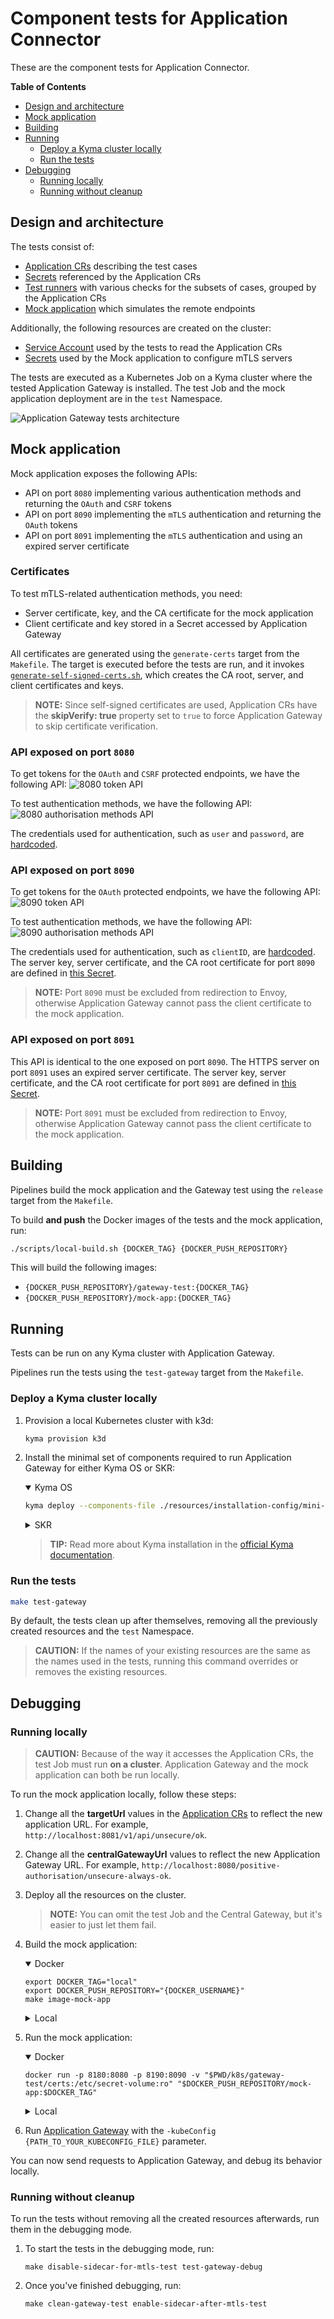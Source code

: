 # Component tests for Application Connector

These are the component tests for Application Connector.

<!-- markdown-toc start - Don't edit this section. Run M-x markdown-toc-refresh-toc -->
**Table of Contents**

- [Design and architecture](#design-and-architecture)
- [Mock application](#mock-application)
- [Building](#building)
- [Running](#running)
    - [Deploy a Kyma cluster locally](#deploy-a-kyma-cluster-locally)
    - [Run the tests](#run-the-tests)
- [Debugging](#debugging)
    - [Running locally](#running-locally)
    - [Running without cleanup](#running-without-cleanup)

<!-- markdown-toc end -->

## Design and architecture

The tests consist of:
- [Application CRs](./resources/charts/gateway-test/templates/applications/) describing the test cases
- [Secrets](./resources/charts/gateway-test/templates/applications/credentials) referenced by the Application CRs
- [Test runners](./test/application-gateway/) with various checks for the subsets of cases, grouped by the Application CRs
- [Mock application](./tools/external-api-mock-app/) which simulates the remote endpoints

Additionally, the following resources are created on the cluster:
- [Service Account](./resources/charts/gateway-test/templates/service-account.yml#L2) used by the tests to read the Application CRs
- [Secrets](./resources/charts/gateway-test/templates/target-api-mock/credentials) used by the Mock application to configure mTLS servers 

The tests are executed as a Kubernetes Job on a Kyma cluster where the tested Application Gateway is installed. 
The test Job and the mock application deployment are in the `test` Namespace. 

![Application Gateway tests architecture](./assets/app-gateway-tests-architecture.svg)

## Mock application

Mock application exposes the following APIs:
- API on port `8080` implementing various authentication methods and returning the `OAuth` and `CSRF` tokens
- API on port `8090` implementing the `mTLS` authentication and returning the `OAuth` tokens
- API on port `8091` implementing the `mTLS` authentication and using an expired server certificate

### Certificates

To test mTLS-related authentication methods, you need:
- Server certificate, key, and the CA certificate for the mock application
- Client certificate and key stored in a Secret accessed by Application Gateway

All certificates are generated using the `generate-certs` target from the `Makefile`.
The target is executed before the tests are run, and it invokes [`generate-self-signed-certs.sh`](./scripts/generate-self-signed-certs.sh), which creates the CA root, server, and client certificates and keys.

> **NOTE:** Since self-signed certificates are used, Application CRs have the **skipVerify: true** property set to `true` to force Application Gateway to skip certificate verification.

### API exposed on port `8080` 

To get tokens for the `OAuth` and `CSRF` protected endpoints, we have the following API: 
![8080 token API](./assets/api-tokens.png)

To test authentication methods, we have the following API:
![8080 authorisation methods API](./assets/api-auth-methods.png)

The credentials used for authentication, such as `user` and `password`, are [hardcoded](./tools/external-api-mock-app/config.go).

### API exposed on port `8090`

To get tokens for the `OAuth` protected endpoints, we have the following API:
![8090 token API](./assets/api-tokens-mtls.png)

To test authentication methods, we have the following API:
![8090 authorisation methods API](./assets/api-auth-methods-mtls.png)

The credentials used for authentication, such as `clientID`, are [hardcoded](./tools/external-api-mock-app/config.go). 
The server key, server certificate, and the CA root certificate for port `8090` are defined in [this Secret](./resources/charts/gateway-test/templates/target-api-mock/credentials/mtls-cert-secret.yml).

> **NOTE:** Port `8090` must be excluded from redirection to Envoy, otherwise Application Gateway cannot pass the client certificate to the mock application.

### API exposed on port `8091`

This API is identical to the one exposed on port `8090`. 
The HTTPS server on port `8091` uses an expired server certificate.
The server key, server certificate, and the CA root certificate for port `8091` are defined in [this Secret](./resources/charts/gateway-test/templates/target-api-mock/credentials/expired-mtls-cert-secret.yaml).

> **NOTE:** Port `8091` must be excluded from redirection to Envoy, otherwise Application Gateway cannot pass the client certificate to the mock application.

## Building

Pipelines build the mock application and the Gateway test using the `release` target from the `Makefile`.

To build **and push** the Docker images of the tests and the mock application, run:

``` sh
./scripts/local-build.sh {DOCKER_TAG} {DOCKER_PUSH_REPOSITORY}
```

This will build the following images:
- `{DOCKER_PUSH_REPOSITORY}/gateway-test:{DOCKER_TAG}`
- `{DOCKER_PUSH_REPOSITORY}/mock-app:{DOCKER_TAG}`

## Running

Tests can be run on any Kyma cluster with Application Gateway.

Pipelines run the tests using the `test-gateway` target from the `Makefile`.

### Deploy a Kyma cluster locally

1. Provision a local Kubernetes cluster with k3d:
   ```sh
   kyma provision k3d
   ```

2. Install the minimal set of components required to run Application Gateway for either Kyma OS or SKR:

    <div tabs name="Kyma flavor" group="minimal-kyma-installation">
    <details open>
    <summary label="OS">
    Kyma OS
    </summary>

    ```sh
    kyma deploy --components-file ./resources/installation-config/mini-kyma-os.yaml
    ```

    </details>
    <details>
    <summary label="SKR">
    SKR
    </summary>

    ```bash
    kyma deploy --components-file ./resources/installation-config/mini-kyma-skr.yaml 
    ```

    </details>
    </div>

    >**TIP:** Read more about Kyma installation in the [official Kyma documentation](https://kyma-project.io/docs/kyma/latest/02-get-started/01-quick-install/#install-kyma).

### Run the tests

``` sh
make test-gateway
```

By default, the tests clean up after themselves, removing all the previously created resources and the `test` Namespace.

> **CAUTION:** If the names of your existing resources are the same as the names used in the tests, running this command overrides or removes the existing resources.

## Debugging

### Running locally

> **CAUTION:** Because of the way it accesses the Application CRs, the test Job must run **on a cluster**.
> Application Gateway and the mock application can both be run locally.

To run the mock application locally, follow these steps:

1. Change all the **targetUrl** values in the [Application CRs](./resources/charts/gateway-test/templates/applications/) to reflect the new application URL. For example, `http://localhost:8081/v1/api/unsecure/ok`.
2. Change all the **centralGatewayUrl** values to reflect the new Application Gateway URL. For example, `http://localhost:8080/positive-authorisation/unsecure-always-ok`.
3. Deploy all the resources on the cluster.
   > **NOTE:** You can omit the test Job and the Central Gateway, but it's easier to just let them fail.
4. Build the mock application:
   
   <div tabs name="Mock App Build Flavor" group="mock-app-flavor">
   <details open>
   <summary label="dockerized">
   Docker
   </summary>

   ```shell
   export DOCKER_TAG="local"
   export DOCKER_PUSH_REPOSITORY="{DOCKER_USERNAME}"
   make image-mock-app
   ```

   </details>
   <details>
   <summary label="local">
   Local
   </summary>

   Change the hardcoded application port in [`config.go`](./tools/external-api-mock-app/config.go), and run:
   ```shell
   go build ./tools/external-api-mock-app/
   ```
   </details>
   </div>
5. Run the mock application:
   
   <div tabs name="Mock App Run Flavor" group="mock-app-flavor">
   <details open>
   <summary label="dockerized">
   Docker
   </summary>

   ```shell
   docker run -p 8180:8080 -p 8190:8090 -v "$PWD/k8s/gateway-test/certs:/etc/secret-volume:ro" "$DOCKER_PUSH_REPOSITORY/mock-app:$DOCKER_TAG"
   ```

   </details>
   <details>
   <summary label="local">
   Local
   </summary>

   ```shell
   ./external-api-mock-app
   ```
   > **CAUTION:** For the certificates to work, you must copy them from `./k8s/gateway-test/certs` to `/etc/secret-volume`.

   </details>
   </div>
6. Run [Application Gateway](https://github.com/kyma-project/kyma/tree/main/components/central-application-gateway) with the `-kubeConfig {PATH_TO_YOUR_KUBECONFIG_FILE}` parameter.

You can now send requests to Application Gateway, and debug its behavior locally.

### Running without cleanup

To run the tests without removing all the created resources afterwards, run them in the debugging mode.

1. To start the tests in the debugging mode, run:

   ``` shell
   make disable-sidecar-for-mtls-test test-gateway-debug
   ```

2. Once you've finished debugging, run:

   ``` shell
   make clean-gateway-test enable-sidecar-after-mtls-test
   ```